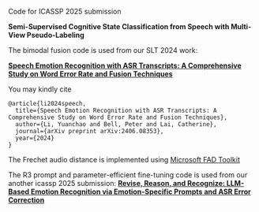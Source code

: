 Code for ICASSP 2025 submission

**Semi-Supervised Cognitive State Classification from Speech with Multi-View Pseudo-Labeling**

The bimodal fusion code is used from our SLT 2024 work:

[**Speech Emotion Recognition with ASR Transcripts: A Comprehensive Study on Word Error Rate and Fusion Techniques**](https://github.com/yc-li20/SER-on-WER-and-Fusion)

You may kindly cite

```
@article{li2024speech,
  title={Speech Emotion Recognition with ASR Transcripts: A Comprehensive Study on Word Error Rate and Fusion Techniques},
  author={Li, Yuanchao and Bell, Peter and Lai, Catherine},
  journal={arXiv preprint arXiv:2406.08353},
  year={2024}
}
```

The Frechet audio distance is implemented using [Microsoft FAD Toolkit](https://github.com/microsoft/fadtk)

The R3 prompt and parameter-efficient fine-tuning code is used from our another icassp 2025 submission:
[**Revise, Reason, and Recognize: LLM-Based Emotion Recognition via Emotion-Specific Prompts and ASR Error Correction**](https://github.com/yc-li20/Emotion-Prompt)
